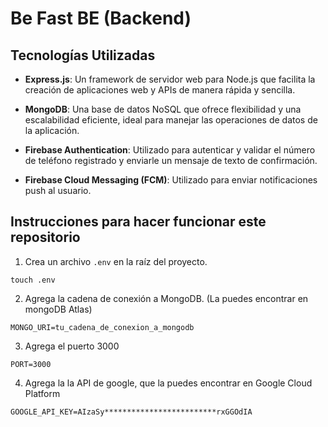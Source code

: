 # Be Fast BE (Backend)

## Tecnologías Utilizadas

- **Express.js**: Un framework de servidor web para Node.js que facilita la creación de aplicaciones web y APIs de manera rápida y sencilla.

- **MongoDB**: Una base de datos NoSQL que ofrece flexibilidad y una escalabilidad eficiente, ideal para manejar las operaciones de datos de la aplicación.

- **Firebase Authentication**: Utilizado para autenticar y validar el número de teléfono registrado y enviarle un mensaje de texto de confirmación.

- **Firebase Cloud Messaging (FCM)**: Utilizado para enviar notificaciones push al usuario.

## Instrucciones para hacer funcionar este repositorio

1. Crea un archivo `.env` en la raíz del proyecto.

```
touch .env
```

2. Agrega la cadena de conexión a MongoDB. (La puedes encontrar en mongoDB Atlas)

```
MONGO_URI=tu_cadena_de_conexion_a_mongodb
```

3. Agrega el puerto 3000

```
PORT=3000
```

4. Agrega la la API de google, que la puedes encontrar en Google Cloud Platform

```
GOOGLE_API_KEY=AIzaSy*************************rxGGOdIA
```
